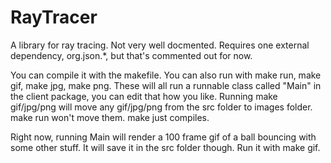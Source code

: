 # RayTracer
A library for ray tracing. Not very well docmented.
Requires one external dependency, org.json.*, but that's commented out for now.

You can compile it with the makefile. You can also run with make run, make gif, make jpg, make png.
These will all run a runnable class called "Main" in the client package, you can edit that how you like. Running make gif/jpg/png will move any gif/jpg/png from the src folder to images folder. make run won't move them. make just compiles.

Right now, running Main will render a 100 frame gif of a ball bouncing with some other stuff. It will save it in the src folder though. Run it with make gif.